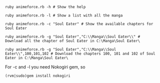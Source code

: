 `ruby animeforce.rb -h # Show the help`

`ruby animeforce.rb -l # Show a list with all the manga`

`ruby animeforce.rb -c "Soul Eater" # Show the available chapters for Soul Eater`

`ruby animeforce.rb -g "Soul Eater","C:\\Manga\\Soul Eater\\" # Download all the chapter of Soul Eater in C:\Manga\Soul Eater\`

`ruby animeforce.rb -g "Soul Eater","C:\\Manga\\Soul Eater\\",100,101,102 # Download the chapters 100, 101 and 102 of Soul Eater in C:\Manga\Soul Eater\`

For -c and -l you need Nokogiri gem, so

`(rvm|sudo)gem install nokogiri`
